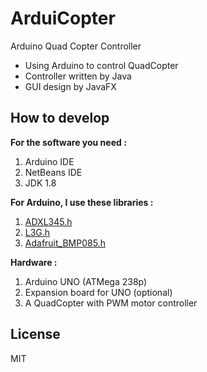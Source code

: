 ArduiCopter
===========

Arduino Quad Copter Controller

  - Using Arduino to control QuadCopter
  - Controller written by Java
  - GUI design by JavaFX


How to develop
--------------
**For the software you need :**
 1. Arduino IDE
 2. NetBeans IDE
 3. JDK 1.8

**For Arduino, I use these libraries :**
 1. [ADXL345.h][1]
 2. [L3G.h][2]
 3. [Adafruit_BMP085.h][3]
 
**Hardware :** 
 1. Arduino UNO (ATMega 238p)
 2. Expansion board for UNO (optional)
 3. A QuadCopter with PWM motor controller


License
----
MIT


  [1]: https://github.com/jenschr/Arduino-libraries/tree/master/ADXL345
  [2]: https://github.com/pololu/l3g-arduino
  [3]: https://github.com/adafruit/Adafruit-BMP085-Library